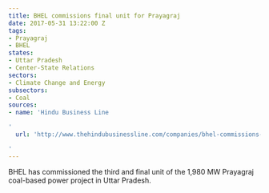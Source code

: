 ```yaml
---
title: BHEL commissions final unit for Prayagraj
date: 2017-05-31 13:22:00 Z
tags:
- Prayagraj
- BHEL
states:
- Uttar Pradesh
- Center-State Relations
sectors:
- Climate Change and Energy
subsectors:
- Coal
sources:
- name: 'Hindu Business Line

'
  url: 'http://www.thehindubusinessline.com/companies/bhel-commissions-third-unit-of-1980-mw-prayagraj-plant-in-up/article9710551.ece

'
---
```


BHEL has commissioned the third and final unit of the 1,980 MW Prayagraj coal-based power project in Uttar Pradesh.
